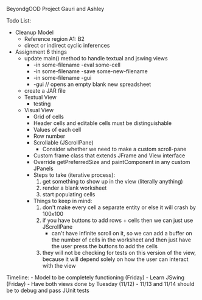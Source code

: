 BeyondgOOD Project
Gauri and Ashley

Todo List:
- Cleanup Model
    - Reference region A1: B2
    - direct or indirect cyclic inferences
- Assignment 6 things
    - update main() method to handle textual and jswing views
        - -in some-filename -eval some-cell
        - -in some-filename -save some-new-filename
        - -in some-filename -gui
        - -gui // opens an empty blank new spreadsheet
    - create a JAR file
    - Textual View
        - testing
    - Visual View
        - Grid of cells
        - Header cells and editable cells must be distinguishable
        - Values of each cell 
        - Row number
        - Scrollable (JScrollPane) 
            - Consider whether we need to make a custom scroll-pane
        - Custom frame class that extends JFrame and View interface
        - Override getPreferredSize and paintComponent in any custom JPanels
        - Steps to take (iterative process):
            1. get something to show up in the view (literally anything)
            2. render a blank worksheet
            3. start populating cells
        - Things to keep in mind:
            1. don't make every cell a separate entity or else it will crash by 100x100
            2. if you have buttons to add rows + cells then we can just use JScrollPane
                - can't have infinite scroll on it, so we can add a buffer on the number of cells in the worksheet and then
                  just have the user press the buttons to add the cells
            3. they will not be checking for tests on this version of the view, because it will depend solely on how the user 
                can interact with the view
         
Timeline:
     - Model to be completely functioning (Friday) 
     - Learn JSwing (Friday)
     - Have both views done by Tuesday (11/12) 
     - 11/13 and 11/14 should be to debug and pass JUnit tests
 
    
